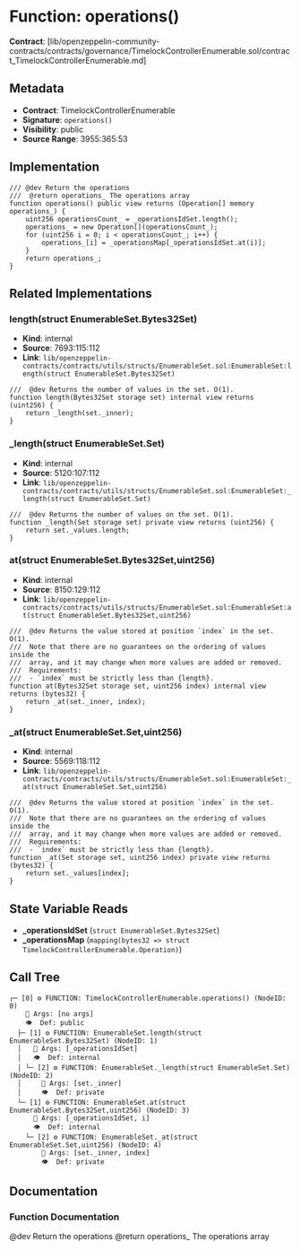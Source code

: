 # Function: operations()

**Contract**: [lib/openzeppelin-community-contracts/contracts/governance/TimelockControllerEnumerable.sol/contract_TimelockControllerEnumerable.md]

## Metadata

- **Contract**: TimelockControllerEnumerable
- **Signature**: `operations()`
- **Visibility**: public
- **Source Range**: 3955:365:53

## Implementation

```solidity
/// @dev Return the operations
///  @return operations_ The operations array
function operations() public view returns (Operation[] memory operations_) {
    uint256 operationsCount_ = _operationsIdSet.length();
    operations_ = new Operation[](operationsCount_);
    for (uint256 i = 0; i < operationsCount_; i++) {
        operations_[i] = _operationsMap[_operationsIdSet.at(i)];
    }
    return operations_;
}
```

## Related Implementations

### length(struct EnumerableSet.Bytes32Set)

- **Kind**: internal
- **Source**: 7693:115:112
- **Link**: `lib/openzeppelin-contracts/contracts/utils/structs/EnumerableSet.sol:EnumerableSet:length(struct EnumerableSet.Bytes32Set)`

```solidity
///  @dev Returns the number of values in the set. O(1).
function length(Bytes32Set storage set) internal view returns (uint256) {
    return _length(set._inner);
}
```

### _length(struct EnumerableSet.Set)

- **Kind**: internal
- **Source**: 5120:107:112
- **Link**: `lib/openzeppelin-contracts/contracts/utils/structs/EnumerableSet.sol:EnumerableSet:_length(struct EnumerableSet.Set)`

```solidity
///  @dev Returns the number of values on the set. O(1).
function _length(Set storage set) private view returns (uint256) {
    return set._values.length;
}
```

### at(struct EnumerableSet.Bytes32Set,uint256)

- **Kind**: internal
- **Source**: 8150:129:112
- **Link**: `lib/openzeppelin-contracts/contracts/utils/structs/EnumerableSet.sol:EnumerableSet:at(struct EnumerableSet.Bytes32Set,uint256)`

```solidity
///  @dev Returns the value stored at position `index` in the set. O(1).
///  Note that there are no guarantees on the ordering of values inside the
///  array, and it may change when more values are added or removed.
///  Requirements:
///  - `index` must be strictly less than {length}.
function at(Bytes32Set storage set, uint256 index) internal view returns (bytes32) {
    return _at(set._inner, index);
}
```

### _at(struct EnumerableSet.Set,uint256)

- **Kind**: internal
- **Source**: 5569:118:112
- **Link**: `lib/openzeppelin-contracts/contracts/utils/structs/EnumerableSet.sol:EnumerableSet:_at(struct EnumerableSet.Set,uint256)`

```solidity
///  @dev Returns the value stored at position `index` in the set. O(1).
///  Note that there are no guarantees on the ordering of values inside the
///  array, and it may change when more values are added or removed.
///  Requirements:
///  - `index` must be strictly less than {length}.
function _at(Set storage set, uint256 index) private view returns (bytes32) {
    return set._values[index];
}
```

## State Variable Reads

- **_operationsIdSet** (`struct EnumerableSet.Bytes32Set`)
- **_operationsMap** (`mapping(bytes32 => struct TimelockControllerEnumerable.Operation)`)

## Call Tree

```
┌─ [0] ⚙️ FUNCTION: TimelockControllerEnumerable.operations() (NodeID: 0)
    💬 Args: [no args]
    👁️  Def: public
  ├─ [1] ⚙️ FUNCTION: EnumerableSet.length(struct EnumerableSet.Bytes32Set) (NodeID: 1)
  │   💬 Args: [_operationsIdSet]
  │   👁️  Def: internal
  │ └─ [2] ⚙️ FUNCTION: EnumerableSet._length(struct EnumerableSet.Set) (NodeID: 2)
  │     💬 Args: [set._inner]
  │     👁️  Def: private
  └─ [1] ⚙️ FUNCTION: EnumerableSet.at(struct EnumerableSet.Bytes32Set,uint256) (NodeID: 3)
      💬 Args: [_operationsIdSet, i]
      👁️  Def: internal
    └─ [2] ⚙️ FUNCTION: EnumerableSet._at(struct EnumerableSet.Set,uint256) (NodeID: 4)
        💬 Args: [set._inner, index]
        👁️  Def: private
```

## Documentation

### Function Documentation

@dev Return the operations
 @return operations_ The operations array

